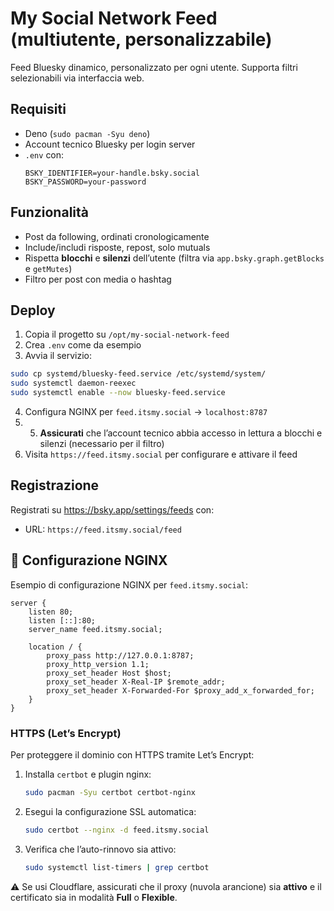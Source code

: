 
# My Social Network Feed (multiutente, personalizzabile)

Feed Bluesky dinamico, personalizzato per ogni utente. Supporta filtri selezionabili via interfaccia web.

## Requisiti

- Deno (`sudo pacman -Syu deno`)
- Account tecnico Bluesky per login server
- `.env` con:
  ```
  BSKY_IDENTIFIER=your-handle.bsky.social
  BSKY_PASSWORD=your-password
  ```

## Funzionalità

- Post da following, ordinati cronologicamente
- Include/includi risposte, repost, solo mutuals
- Rispetta **blocchi** e **silenzi** dell’utente (filtra via `app.bsky.graph.getBlocks` e `getMutes`)  
- Filtro per post con media o hashtag

## Deploy

1. Copia il progetto su `/opt/my-social-network-feed`
2. Crea `.env` come da esempio
3. Avvia il servizio:
```bash
sudo cp systemd/bluesky-feed.service /etc/systemd/system/
sudo systemctl daemon-reexec
sudo systemctl enable --now bluesky-feed.service
```

4. Configura NGINX per `feed.itsmy.social` → `localhost:8787`
5. 5. **Assicurati** che l’account tecnico abbia accesso in lettura a blocchi e silenzi (necessario per il filtro)  
6. Visita `https://feed.itsmy.social` per configurare e attivare il feed

## Registrazione

Registrati su https://bsky.app/settings/feeds con:
- URL: `https://feed.itsmy.social/feed`

## 🔧 Configurazione NGINX

Esempio di configurazione NGINX per `feed.itsmy.social`:

```
server {
    listen 80;
    listen [::]:80;
    server_name feed.itsmy.social;

    location / {
        proxy_pass http://127.0.0.1:8787;
        proxy_http_version 1.1;
        proxy_set_header Host $host;
        proxy_set_header X-Real-IP $remote_addr;
        proxy_set_header X-Forwarded-For $proxy_add_x_forwarded_for;
    }
}
```

### HTTPS (Let’s Encrypt)
Per proteggere il dominio con HTTPS tramite Let’s Encrypt:

1. Installa `certbot` e plugin nginx:
   ```bash
   sudo pacman -Syu certbot certbot-nginx
   ```

2. Esegui la configurazione SSL automatica:
   ```bash
   sudo certbot --nginx -d feed.itsmy.social
   ```

3. Verifica che l’auto-rinnovo sia attivo:
   ```bash
   sudo systemctl list-timers | grep certbot
   ```

⚠️ Se usi Cloudflare, assicurati che il proxy (nuvola arancione) sia **attivo** e il certificato sia in modalità **Full** o **Flexible**.

